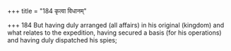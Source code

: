 +++
title = "184 कृत्वा विधानम्"

+++
184	But having duly arranged (all affairs) in his original (kingdom) and what relates to the expedition, having secured a basis (for his operations) and having duly dispatched his spies;